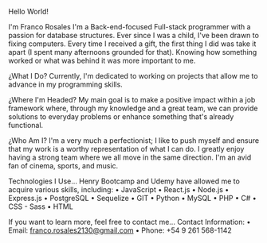 Hello World!

I'm Franco Rosales
I'm a Back-end-focused Full-stack programmer with a passion for database structures. Ever since I was a child, I've been drawn to fixing computers. Every time I received a gift, the first thing I did was take it apart (I spent many afternoons grounded for that). Knowing how something worked or what was behind it was more important to me.

¿What I Do?
Currently, I'm dedicated to working on projects that allow me to advance in my programming skills.

¿Where I'm Headed?
My main goal is to make a positive impact within a job framework where, through my knowledge and a great team, we can provide solutions to everyday problems or enhance something that's already functional.

¿Who Am I?
I'm a very much a perfectionist; I like to push myself and ensure that my work is a worthy representation of what I can do. I greatly enjoy having a strong team where we all move in the same direction. I'm an avid fan of cinema, sports, and music.

Technologies I Use…
Henry Bootcamp and Udemy have allowed me to acquire various skills, including:
•	JavaScript
•	React.js
•	Node.js
•	Express.js
•	PostgreSQL
•	Sequelize
•	GIT
•	Python
•	MySQL
•	PHP
•	C#
•	CSS - Sass
•	HTML

If you want to learn more, feel free to contact me...
Contact Information:
•	Email: franco.rosales2130@gmail.com
•	Phone: +54 9 261 568-1142 
